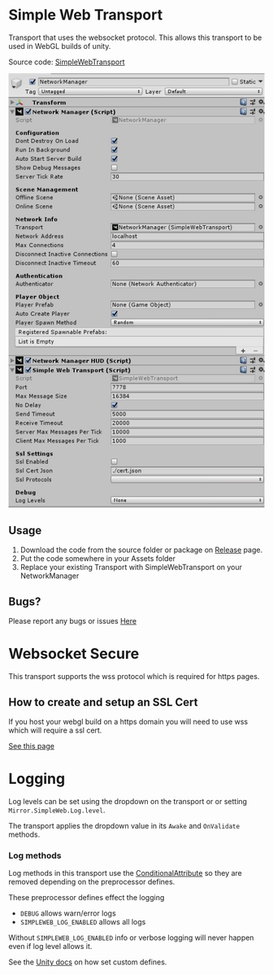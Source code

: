 # Simple Web Transport

Transport that uses the websocket protocol. This allows this transport to be used in WebGL builds of unity.

Source code: [SimpleWebTransport](https://github.com/MirrorNetworking/SimpleWebTransport)

![Inspector](./SimpleWebTransportInspector.jpg)

## Usage

1) Download the code from the source folder or package on [Release](https://github.com/MirrorNetworking/SimpleWebTransport/releases) page.
2) Put the code somewhere in your Assets folder
3) Replace your existing Transport with SimpleWebTransport on your NetworkManager


## Bugs?

Please report any bugs or issues [Here](https://github.com/MirrorNetworking/SimpleWebTransport/issues)

# Websocket Secure

This transport supports the wss protocol which is required for https pages.

## How to create and setup an SSL Cert

If you host your webgl build on a https domain you will need to use wss which will require a ssl cert.

[See this page](https://github.com/MirrorNetworking/SimpleWebTransport/blob/master/HowToCreateSSLCert.md)


# Logging

Log levels can be set using the dropdown on the transport or or setting `Mirror.SimpleWeb.Log.level`. 

The transport applies the dropdown value in its `Awake` and `OnValidate` methods.

### Log methods

Log methods in this transport use the [ConditionalAttribute](https://docs.microsoft.com/en-us/dotnet/api/system.diagnostics.conditionalattribute?view=netstandard-2.0) so they are removed depending on the preprocessor defines.

These preprocessor defines effect the logging
- `DEBUG` allows warn/error logs 
- `SIMPLEWEB_LOG_ENABLED` allows all logs

Without `SIMPLEWEB_LOG_ENABLED` info or verbose logging will never happen even if log level allows it.

See the [Unity docs](https://docs.unity3d.com/Manual/PlatformDependentCompilation.html) on how set custom defines.
